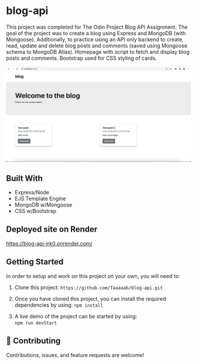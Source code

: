# blog-api

This project was completed for The Odin Project Blog API Assignment. The goal of the project was to create a blog using Express and MongoDB (with Mongoose).
Additionally, to practice using an API only backend to create, read, update and delete blog posts and comments (saved using Mongoose schema to MongoDB Atlas). Homepage with script to fetch and display blog posts and comments. Bootstrap used for CSS styling of cards.

![Alt text](https://github.com/Taaaaab/personal-portfolio/blob/main/images/blog.png?raw=true "Screenshot")

## Built With

- Express/Node
- EJS Template Engine
- MongoDB w/Mongoose
- CSS w/Bootstrap

## Deployed site on Render

https://blog-api-jrk0.onrender.com/

## Getting Started

In order to setup and work on this project on your own, you will need to:

1. Clone this project:
   `https://github.com/Taaaaab/blog-api.git`

2. Once you have cloned this project, you can install the required dependencies by using:
   `npm install`

3. A live demo of the project can be started by using:  
   `npm run devStart`

## 🤝 Contributing

Contributions, issues, and feature requests are welcome!
